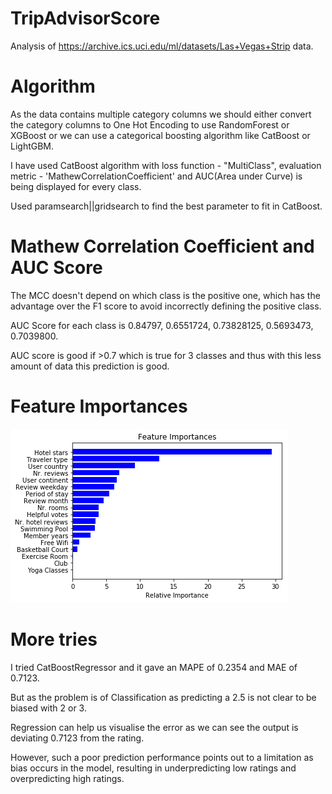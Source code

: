 # TripAdvisorScore
Analysis of https://archive.ics.uci.edu/ml/datasets/Las+Vegas+Strip data.

# Algorithm
As the data contains multiple category columns we should either convert the category columns to One Hot Encoding to use RandomForest or XGBoost or we can use a categorical boosting algorithm like CatBoost or LightGBM.​

I have used CatBoost algorithm with loss function - "MultiClass", evaluation metric - 'MathewCorrelationCoefficient' and AUC(Area under Curve) is being displayed for every class.

Used paramsearch||gridsearch to find the best parameter to fit in CatBoost.

# Mathew Correlation Coefficient and AUC Score
The MCC doesn't depend on which class is the positive one, which has the advantage over the F1 score to avoid incorrectly defining the positive class.

AUC Score for each class is 0.84797, 0.6551724, 0.73828125, 0.5693473, 0.7039800.

AUC score is good if >0.7 which is true for 3 classes and thus with this less amount of data this prediction is good.

# Feature Importances
![alt text](https://github.com/aryankhandal0/TripAdvisorScore/blob/master/download%20(1).png)


# More tries
I tried CatBoostRegressor and it gave an MAPE of 0.2354 and MAE of 0.7123.

But as the problem is of Classification as predicting a 2.5 is not clear to be biased with 2 or 3.

Regression can help us visualise the error as we can see the output is deviating 0.7123 from the rating.

However, such a poor prediction performance points out to a limitation as bias occurs in the model, resulting in underpredicting low ratings and overpredicting high ratings. 
  
